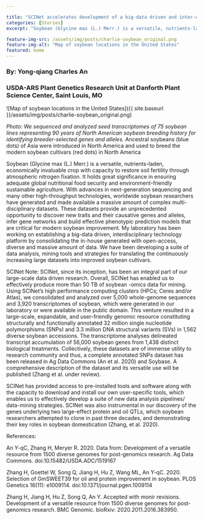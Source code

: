```yaml
---

title: "SCINet accelerates development of a big-data driven and inter-disciplinary technology platform for soybean post-genomic research"
categories: [Stories]
excerpt: "Soybean (Glycine max (L.) Merr.) is a versatile, nutrients-laden, economically invaluable crop with capacity to restore soil fertility through atmospheric nitrogen fixation. It holds great significance in ensuring adequate global nutritional food security and environmentally friendly sustainable agriculture."

feature-img-src: /assets/img/posts/charlie-soybean_original.png
feature-img-alt: "Map of soybean locations in the United States"
featured: home
---
```

### By:  Yong-qiang Charles An
### USDA-ARS Plant Genetics Research Unit at Danforth Plant Science Center, Saint Louis, MO

![Map of soybean locations in the United States]({{ site.baseurl }}/assets/img/posts/charlie-soybean_original.png)

*Photo: We sequenced and analyzed seed transcriptomes of 75 soybean lines representing 90 years of North American soybean breeding history for identifying breeder-selected genes and alleles.* Ancestral soybeans (blue dots) of Asia were introduced in North America and used to breed the modern soybean cultivars (red dots) in North America

Soybean (Glycine max (L.) Merr.) is a versatile, nutrients-laden, economically invaluable crop with capacity to restore soil fertility through atmospheric nitrogen fixation. It holds great significance in ensuring adequate global nutritional food security and environment-friendly sustainable agriculture. With advances in next-generation sequencing and many other high-throughput technologies, worldwide soybean researchers have generated and made available a massive amount of complex multi-disciplinary datasets. These datasets provide an unprecedented opportunity to discover new traits and their causative genes and alleles, infer gene networks and build effective phenotypic prediction models that are critical for modern soybean improvement.  My laboratory has been working on establishing a big-data driven, interdisciplinary technology platform by consolidating the in-house generated with open-access, diverse and massive amount of data. We have been developing a suite of data analysis, mining tools and strategies for translating the continuously increasing large datasets into improved soybean cultivars. 

SCINet Note: SCINet, since its inception, has been an integral part of our large-scale data driven research. Overall, SCINet has enabled us to effectively produce more than 50 TB of soybean -omics data for mining. Using SCINet’s high performance computing clusters (HPCs; Ceres and/or Atlas), we consolidated and analyzed over 5,000 whole-genome sequences and 3,920 transcriptomes of soybean, which were generated in our laboratory or were available in the public domain.  This venture resulted in a large-scale, expandable, and user-friendly genomic resource constituting structurally and functionally annotated  32 million single nucleotide polymorphisms (SNPs) and 3.3 million DNA structural variants (SVs) in 1,562 diverse soybean accessions. The transcriptome analyses delineated transcript accumulation of 56,000 soybean genes from 1,438 distinct biological treatments. Collectively, these datasets are of immense utility to research community and thus, a complete annotated SNPs dataset has been released in Ag Data Commons (An et al. 2020) and Soybase. A comprehensive description of the dataset and its versatile use will be published (Zhang et al. under review).

SCINet has provided access to pre-installed tools and software along with the capacity to download and install our own user-specific tools, which enables us to effectively develop a suite of new data analysis pipelines/ data-mining strategies. SCINet was also instrumental in our discovery of the genes underlying two large-effect protein and oil QTLs, which soybean researchers attempted to clone in past three decades, and demonstrating their key roles in soybean domestication (Zhang, et al. 2020).

References:

An Y-qC, Zhang H, Meryer R. 2020. Data from: Development of a versatile resource from 1500 diverse genomes for post-genomics research. Ag Data Commons. doi:10.15482/USDA.ADC/1519167

Zhang H, Goettel W, Song Q, Jiang H, Hu Z, Wang ML, An Y-qC. 2020. Selection of GmSWEET39 for oil and protein improvement in soybean. PLOS Genetics 16(11): e1009114. doi:10.1371/journal.pgen.1009114

Zhang H, Jiang H, Hu Z, Song Q, An Y. Accepted with monir revisions. Development of a versatile resource from 1500 diverse genomes for post-genomics research. BMC Genomic. bioRxiv: 2020.2011.2016.383950.


